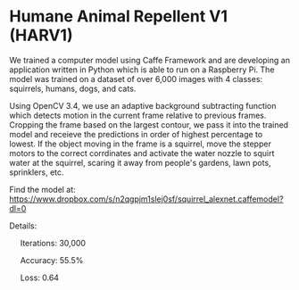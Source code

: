 # Humane Animal Repellent V1 (HARV1)
We trained a computer model using Caffe Framework and are developing an application written in Python which is able to run on 
a Raspberry Pi. The model was trained on a dataset of over 6,000 images with 4 classes: squirrels, humans, dogs, and cats.

Using OpenCV 3.4, we use an adaptive background subtracting function which detects motion in the current frame relative to 
previous frames. Cropping the frame based on the largest contour, we pass it into the trained model and receieve the 
predictions in order of highest percentage to lowest. If the object moving in the frame is a squirrel, move the stepper motors 
to the correct corrdinates and activate the water nozzle to squirt water at the squirrel, scaring it away from people's gardens,
lawn pots, sprinklers, etc.

Find the model at: https://www.dropbox.com/s/n2qgpjm1slej0sf/squirrel_alexnet.caffemodel?dl=0

Details:<p>&nbsp;&nbsp;&nbsp;&nbsp;&nbsp;Iterations: 30,000<p>&nbsp;&nbsp;&nbsp;&nbsp;&nbsp;Accuracy: 55.5%<p>&nbsp;&nbsp;&nbsp;&nbsp;&nbsp;Loss: 0.64
